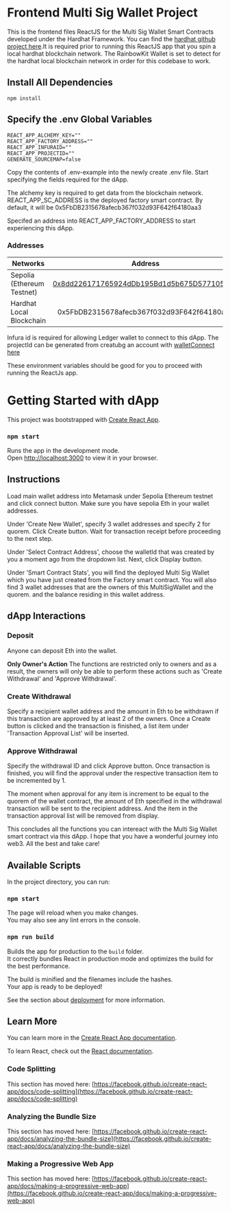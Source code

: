 # Frontend Multi Sig Wallet Project

This is the frontend files ReactJS for the Multi Sig Wallet Smart Contracts developed under the Hardhat Framework. You can find the [hardhat github project here](https://github.com/warrenseah/multi-sig-wallet).It is required prior to running this ReactJS app that you spin a local hardhat blockchain network. The RainbowKit Wallet is set to detect for the hardhat local blockchain network in order for this codebase to work.

## Install All Dependencies

`npm install`

## Specify the .env Global Variables

```shell
REACT_APP_ALCHEMY_KEY=""
REACT_APP_FACTORY_ADDRESS=""
REACT_APP_INFURAID=""
REACT_APP_PROJECTID=""
GENERATE_SOURCEMAP=false
```

Copy the contents of .env-example into the newly create .env file. Start specifying the fields required for the dApp.

The alchemy key is required to get data from the blockchain network. REACT_APP_SC_ADDRESS is the deployed factory smart contract. By default, it will be 0x5FbDB2315678afecb367f032d93F642f64180aa3

Specifed an address into REACT_APP_FACTORY_ADDRESS to start experiencing this dApp.

### Addresses

| Networks                   |                                                            Address                                                            |
| -------------------------- | :---------------------------------------------------------------------------------------------------------------------------: |
| Sepolia (Ethereum Testnet) | [0x8dd226171765924dDb195Bd1d5b675D577105D99](https://sepolia.etherscan.io/address/0x8dd226171765924dDb195Bd1d5b675D577105D99) |
| Hardhat Local Blockchain   |                                          0x5FbDB2315678afecb367f032d93F642f64180aa3                                           |

Infura id is required for allowing Ledger wallet to connect to this dApp. The projectId can be generated from creatubg an account with [walletConnect here](https://cloud.walletconnect.com/sign-in)

These environment variables should be good for you to proceed with running the ReactJs app.

# Getting Started with dApp

This project was bootstrapped with [Create React App](https://github.com/facebook/create-react-app).

### `npm start`

Runs the app in the development mode.\
Open [http://localhost:3000](http://localhost:3000) to view it in your browser.

## Instructions

Load main wallet address into Metamask under Sepolia Ethereum testnet and click connect button. Make sure you have sepolia Eth in your wallet addresses.

Under 'Create New Wallet', specify 3 wallet addresses and specify 2 for quorem. Click Create button. Wait for transaction receipt before proceeding to the next step.

Under 'Select Contract Address', choose the walletId that was created by you a moment ago from the dropdown list. Next, click Display button.

Under 'Smart Contract Stats', you will find the deployed Multi Sig Wallet which you have just created from the Factory smart contract. You will also find 3 wallet addresses that are the owners of this MultiSigWallet and the quorem. and the balance residing in this wallet address.

## dApp Interactions

### Deposit

Anyone can deposit Eth into the wallet.

**Only Owner's Action**
The functions are restricted only to owners and as a result, the owners will only be able to perform these actions such as 'Create Withdrawal' and 'Approve Withdrawal'.

### Create Withdrawal

Specify a recipient wallet address and the amount in Eth to be withdrawn if this transaction are approved by at least 2 of the owners. Once a Create button is clicked and the transaction is finished, a list item under 'Transaction Approval List' will be inserted.

### Approve Withdrawal

Specify the withdrawal ID and click Approve button. Once transaction is finished, you will find the approval under the respective transaction item to be incremented by 1.

The moment when approval for any item is increment to be equal to the quorem of the wallet contract, the amount of Eth specified in the withdrawal transaction will be sent to the recipient address. And the item in the transaction approval list will be removed from display.

This concludes all the functions you can intereact with the Multi Sig Wallet smart contract via this dApp. I hope that you have a wonderful journey into web3. All the best and take care!

## Available Scripts

In the project directory, you can run:

### `npm start`

The page will reload when you make changes.\
You may also see any lint errors in the console.

### `npm run build`

Builds the app for production to the `build` folder.\
It correctly bundles React in production mode and optimizes the build for the best performance.

The build is minified and the filenames include the hashes.\
Your app is ready to be deployed!

See the section about [deployment](https://facebook.github.io/create-react-app/docs/deployment) for more information.

## Learn More

You can learn more in the [Create React App documentation](https://facebook.github.io/create-react-app/docs/getting-started).

To learn React, check out the [React documentation](https://reactjs.org/).

### Code Splitting

This section has moved here: [https://facebook.github.io/create-react-app/docs/code-splitting](https://facebook.github.io/create-react-app/docs/code-splitting)

### Analyzing the Bundle Size

This section has moved here: [https://facebook.github.io/create-react-app/docs/analyzing-the-bundle-size](https://facebook.github.io/create-react-app/docs/analyzing-the-bundle-size)

### Making a Progressive Web App

This section has moved here: [https://facebook.github.io/create-react-app/docs/making-a-progressive-web-app](https://facebook.github.io/create-react-app/docs/making-a-progressive-web-app)

